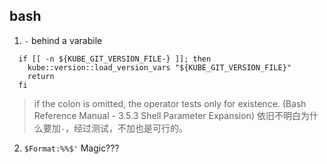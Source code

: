 ## bash

1. `-` behind a varabile
```shell
  if [[ -n ${KUBE_GIT_VERSION_FILE-} ]]; then
    kube::version::load_version_vars "${KUBE_GIT_VERSION_FILE}"
    return
  fi
```

> if the colon is omitted, the operator tests only for existence. (Bash Reference Manual - 3.5.3 Shell Parameter Expansion)
依旧不明白为什么要加`-`，经过测试，不加也是可行的。

2. `$Format:%%$'`
Magic???